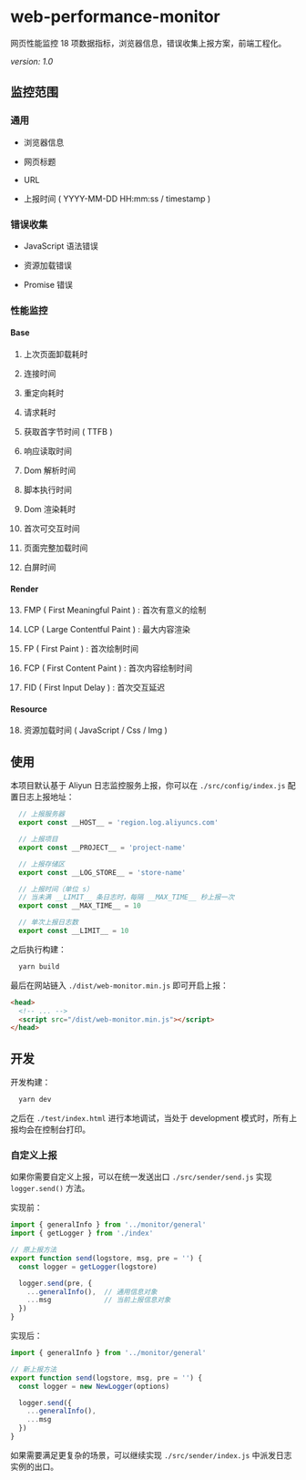 # web-performance-monitor

网页性能监控 18 项数据指标，浏览器信息，错误收集上报方案，前端工程化。

*version: 1.0*

## 监控范围

### 通用

 * 浏览器信息

 * 网页标题

 * URL

 * 上报时间 ( YYYY-MM-DD HH:mm:ss / timestamp )

### 错误收集

 * JavaScript 语法错误

 * 资源加载错误

 * Promise 错误

### 性能监控

#### Base

1. 上次页面卸载耗时

2. 连接时间

3. 重定向耗时

4. 请求耗时

5. 获取首字节时间 ( TTFB )

6. 响应读取时间

7. Dom 解析时间

8. 脚本执行时间

9. Dom 渲染耗时

10. 首次可交互时间

11. 页面完整加载时间

12. 白屏时间

#### Render

13. FMP ( First Meaningful Paint ) : 首次有意义的绘制

14. LCP ( Large Contentful Paint ) : 最大内容渲染

15. FP ( First Paint ) : 首次绘制时间

16. FCP ( First Content Paint ) : 首次内容绘制时间

17. FID ( First Input Delay ) : 首次交互延迟

#### Resource

18. 资源加载时间 ( JavaScript / Css / Img )


## 使用

本项目默认基于 Aliyun 日志监控服务上报，你可以在 `./src/config/index.js` 配置日志上报地址：

```js
  // 上报服务器
  export const __HOST__ = 'region.log.aliyuncs.com'

  // 上报项目
  export const __PROJECT__ = 'project-name'

  // 上报存储区
  export const __LOG_STORE__ = 'store-name'

  // 上报时间（单位 s）
  // 当未满 __LIMIT__ 条日志时，每隔 __MAX_TIME__ 秒上报一次
  export const __MAX_TIME__ = 10

  // 单次上报日志数
  export const __LIMIT__ = 10
```

之后执行构建：

```bash
  yarn build
```

最后在网站链入 `./dist/web-monitor.min.js` 即可开启上报：

```html
<head>
  <!-- ... -->
  <script src="/dist/web-monitor.min.js"></script>
</head>
```

## 开发

开发构建：

```bash
  yarn dev
```

之后在 `./test/index.html` 进行本地调试，当处于 development 模式时，所有上报均会在控制台打印。

### 自定义上报

如果你需要自定义上报，可以在统一发送出口 `./src/sender/send.js` 实现 `logger.send()` 方法。

实现前：

```js
import { generalInfo } from '../monitor/general'
import { getLogger } from './index'

// 原上报方法
export function send(logstore, msg, pre = '') {
  const logger = getLogger(logstore)

  logger.send(pre, {
    ...generalInfo(),  // 通用信息对象
    ...msg             // 当前上报信息对象
  })
}
```

实现后：

```js
import { generalInfo } from '../monitor/general'

// 新上报方法
export function send(logstore, msg, pre = '') {
  const logger = new NewLogger(options)

  logger.send({
    ...generalInfo(),
    ...msg
  })
}
```

如果需要满足更复杂的场景，可以继续实现 `./src/sender/index.js` 中派发日志实例的出口。

